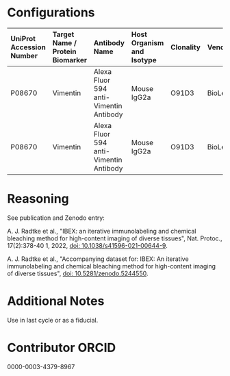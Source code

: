 # Configurations

| UniProt Accession Number   | Target Name / Protein Biomarker   | Antibody Name                          | Host Organism and Isotype   | Clonality   | Vendor    |   Catalog Number | Conjugate   | RRID       | Application   | Method           | Tissue Preservation   | Tissue           | Detergent         | Antigen Retrieval Conditions   | Dye Inactivation Conditions   | Result   | Agree        | Disagree   |
|:---------------------------|:----------------------------------|:---------------------------------------|:----------------------------|:------------|:----------|-----------------:|:------------|:-----------|:--------------|:-----------------|:----------------------|:-----------------|:------------------|:-------------------------------|:------------------------------|:---------|:-------------|:-----------|
| P08670                     | Vimentin                          | Alexa Fluor 594 anti-Vimentin Antibody | Mouse IgG2a                 | O91D3       | BioLegend |           677804 | AF594       | AB_2566179 | IHC-Fr        | IBEX2D Automated | 1% PFA Fixed Frozen   | Human lymph node | 0.3% Triton-X-100 |                                |                               | Success  | [+](#reason1) |            |
| P08670                     | Vimentin                          | Alexa Fluor 594 anti-Vimentin Antibody | Mouse IgG2a                 | O91D3       | BioLegend |           677804 | AF594       | AB_2566179 | IHC-Fr        | IBEX2D Automated | 1% PFA Fixed Frozen   | Human skin       | 0.3% Triton-X-100 |                                |                               | Success  | [+](#reason1) |            |

# Reasoning

<a name="reason1"></a>
See publication and Zenodo entry:

A. J. Radtke et al., "IBEX: an iterative immunolabeling and chemical bleaching
 method for high-content imaging of diverse tissues", Nat. Protoc., 17(2):378-40
1, 2022, [doi: 10.1038/s41596-021-00644-9](https://doi.org/10.1038/s41596-021-00644-9).

A. J. Radtke et al., "Accompanying dataset for: IBEX: An iterative immunolabeling and chemical
bleaching method for high-content imaging of diverse tissues",
[doi: 10.5281/zenodo.5244550](https://doi.org/10.5281/zenodo.5244551).


# Additional Notes

Use in last cycle or as a fiducial.

# Contributor ORCID

0000-0003-4379-8967

